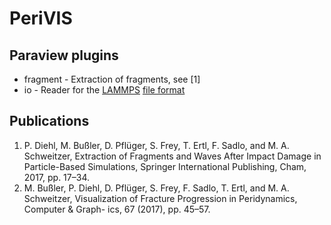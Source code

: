 # PeriVIS

## Paraview plugins

* fragment - Extraction of fragments, see [1]
* io - Reader for the [LAMMPS](https://lammps.sandia.gov/) [file format](https://lammps.sandia.gov/doc/2001/data_format.html)   

## Publications

1. P. Diehl, M. Bußler, D. Pflüger, S. Frey, T. Ertl, F. Sadlo, and M. A. Schweitzer, Extraction of Fragments and Waves After Impact Damage in Particle-Based Simulations, Springer International Publishing, Cham, 2017, pp. 17–34.
1. M. Bußler, P. Diehl, D. Pflüger, S. Frey, F. Sadlo, T. Ertl, and M. A. Schweitzer, Visualization of Fracture Progression in Peridynamics, Computer & Graph- ics, 67 (2017), pp. 45–57.

